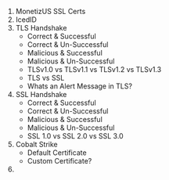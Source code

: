 1. MonetizUS SSL Certs
2. IcedID
3. TLS Handshake 
    - Correct & Successful
    - Correct & Un-Successful
    - Malicious & Successful
    - Malicious & Un-Successful
    - TLSv1.0 vs TLSv1.1 vs TLSv1.2 vs TLSv1.3
    - TLS vs SSL
    - Whats an Alert Message in TLS?
4. SSL Handshake
    - Correct & Successful
    - Correct & Un-Successful
    - Malicious & Successful
    - Malicious & Un-Successful
    - SSL 1.0 vs SSL 2.0 vs SSL 3.0
5. Cobalt Strike
    - Default Certificate
    - Custom Certificate?
6. 
